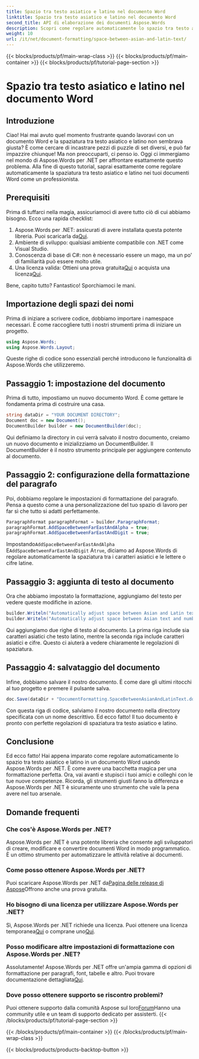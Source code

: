```yaml
---
title: Spazio tra testo asiatico e latino nel documento Word
linktitle: Spazio tra testo asiatico e latino nel documento Word
second_title: API di elaborazione dei documenti Aspose.Words
description: Scopri come regolare automaticamente lo spazio tra testo asiatico e latino nei documenti Word utilizzando Aspose.Words per .NET con la nostra guida dettagliata e passo dopo passo.
weight: 10
url: /it/net/document-formatting/space-between-asian-and-latin-text/
---
```


{{< blocks/products/pf/main-wrap-class >}}
{{< blocks/products/pf/main-container >}}
{{< blocks/products/pf/tutorial-page-section >}}

# Spazio tra testo asiatico e latino nel documento Word

## Introduzione

Ciao! Hai mai avuto quel momento frustrante quando lavoravi con un documento Word e la spaziatura tra testo asiatico e latino non sembrava giusta? È come cercare di incastrare pezzi di puzzle di set diversi, e può far impazzire chiunque! Ma non preoccuparti, ci penso io. Oggi ci immergiamo nel mondo di Aspose.Words per .NET per affrontare esattamente questo problema. Alla fine di questo tutorial, saprai esattamente come regolare automaticamente la spaziatura tra testo asiatico e latino nei tuoi documenti Word come un professionista.

## Prerequisiti

Prima di tuffarci nella magia, assicuriamoci di avere tutto ciò di cui abbiamo bisogno. Ecco una rapida checklist:

1.  Aspose.Words per .NET: assicurati di avere installata questa potente libreria. Puoi scaricarla da[Qui](https://releases.aspose.com/words/net/).
2. Ambiente di sviluppo: qualsiasi ambiente compatibile con .NET come Visual Studio.
3. Conoscenza di base di C#: non è necessario essere un mago, ma un po' di familiarità può essere molto utile.
4.  Una licenza valida: Ottieni una prova gratuita[Qui](https://releases.aspose.com/) o acquista una licenza[Qui](https://purchase.aspose.com/buy).

Bene, capito tutto? Fantastico! Sporchiamoci le mani.

## Importazione degli spazi dei nomi

Prima di iniziare a scrivere codice, dobbiamo importare i namespace necessari. È come raccogliere tutti i nostri strumenti prima di iniziare un progetto.

```csharp
using Aspose.Words;
using Aspose.Words.Layout;
```

Queste righe di codice sono essenziali perché introducono le funzionalità di Aspose.Words che utilizzeremo.

## Passaggio 1: impostazione del documento

Prima di tutto, impostiamo un nuovo documento Word. È come gettare le fondamenta prima di costruire una casa.

```csharp
string dataDir = "YOUR DOCUMENT DIRECTORY";
Document doc = new Document();
DocumentBuilder builder = new DocumentBuilder(doc);
```

Qui definiamo la directory in cui verrà salvato il nostro documento, creiamo un nuovo documento e inizializziamo un DocumentBuilder. Il DocumentBuilder è il nostro strumento principale per aggiungere contenuto al documento.

## Passaggio 2: configurazione della formattazione del paragrafo

Poi, dobbiamo regolare le impostazioni di formattazione del paragrafo. Pensa a questo come a una personalizzazione del tuo spazio di lavoro per far sì che tutto si adatti perfettamente.

```csharp
ParagraphFormat paragraphFormat = builder.ParagraphFormat;
paragraphFormat.AddSpaceBetweenFarEastAndAlpha = true;
paragraphFormat.AddSpaceBetweenFarEastAndDigit = true;
```

 Impostando`AddSpaceBetweenFarEastAndAlpha` E`AddSpaceBetweenFarEastAndDigit` A`true`, diciamo ad Aspose.Words di regolare automaticamente la spaziatura tra i caratteri asiatici e le lettere o cifre latine.

## Passaggio 3: aggiunta di testo al documento

Ora che abbiamo impostato la formattazione, aggiungiamo del testo per vedere queste modifiche in azione.

```csharp
builder.Writeln("Automatically adjust space between Asian and Latin text");
builder.Writeln("Automatically adjust space between Asian text and numbers");
```

Qui aggiungiamo due righe di testo al documento. La prima riga include sia caratteri asiatici che testo latino, mentre la seconda riga include caratteri asiatici e cifre. Questo ci aiuterà a vedere chiaramente le regolazioni di spaziatura.

## Passaggio 4: salvataggio del documento

Infine, dobbiamo salvare il nostro documento. È come dare gli ultimi ritocchi al tuo progetto e premere il pulsante salva.

```csharp
doc.Save(dataDir + "DocumentFormatting.SpaceBetweenAsianAndLatinText.docx");
```

Con questa riga di codice, salviamo il nostro documento nella directory specificata con un nome descrittivo. Ed ecco fatto! Il tuo documento è pronto con perfette regolazioni di spaziatura tra testo asiatico e latino.

## Conclusione

Ed ecco fatto! Hai appena imparato come regolare automaticamente lo spazio tra testo asiatico e latino in un documento Word usando Aspose.Words per .NET. È come avere una bacchetta magica per una formattazione perfetta. Ora, vai avanti e stupisci i tuoi amici e colleghi con le tue nuove competenze. Ricorda, gli strumenti giusti fanno la differenza e Aspose.Words per .NET è sicuramente uno strumento che vale la pena avere nel tuo arsenale.

## Domande frequenti

### Che cos'è Aspose.Words per .NET?

Aspose.Words per .NET è una potente libreria che consente agli sviluppatori di creare, modificare e convertire documenti Word in modo programmatico. È un ottimo strumento per automatizzare le attività relative ai documenti.

### Come posso ottenere Aspose.Words per .NET?

 Puoi scaricare Aspose.Words per .NET da[Pagina delle release di Aspose](https://releases.aspose.com/words/net/)Offrono anche una prova gratuita.

### Ho bisogno di una licenza per utilizzare Aspose.Words per .NET?

 Sì, Aspose.Words per .NET richiede una licenza. Puoi ottenere una licenza temporanea[Qui](https://purchase.aspose.com/temporary-license/) o comprane uno[Qui](https://purchase.aspose.com/buy).

### Posso modificare altre impostazioni di formattazione con Aspose.Words per .NET?

 Assolutamente! Aspose.Words per .NET offre un'ampia gamma di opzioni di formattazione per paragrafi, font, tabelle e altro. Puoi trovare documentazione dettagliata[Qui](https://reference.aspose.com/words/net/).

### Dove posso ottenere supporto se riscontro problemi?

 Puoi ottenere supporto dalla comunità Aspose sul loro[Forum](https://forum.aspose.com/c/words/8)Hanno una community utile e un team di supporto dedicato per assisterti.
{{< /blocks/products/pf/tutorial-page-section >}}

{{< /blocks/products/pf/main-container >}}
{{< /blocks/products/pf/main-wrap-class >}}

{{< blocks/products/products-backtop-button >}}
